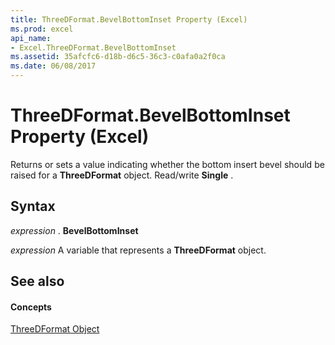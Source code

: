 ```yaml
---
title: ThreeDFormat.BevelBottomInset Property (Excel)
ms.prod: excel
api_name:
- Excel.ThreeDFormat.BevelBottomInset
ms.assetid: 35afcfc6-d18b-d6c5-36c3-c0afa0a2f0ca
ms.date: 06/08/2017
---
```



# ThreeDFormat.BevelBottomInset Property (Excel)

Returns or sets a value indicating whether the bottom insert bevel should be raised for a  **ThreeDFormat** object. Read/write **Single** .


## Syntax

 _expression_ . **BevelBottomInset**

 _expression_ A variable that represents a **ThreeDFormat** object.


## See also


#### Concepts


[ThreeDFormat Object](Excel.ThreeDFormat.md)

